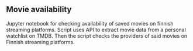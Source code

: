 ## Movie availability
Jupyter notebook for checking availability of saved movies on finnish streaming platforms. Script uses API to extract movie data from a personal watchlist on TMDB. 
Then the script checks the providers of said movies on Finnish streaming platforms.
